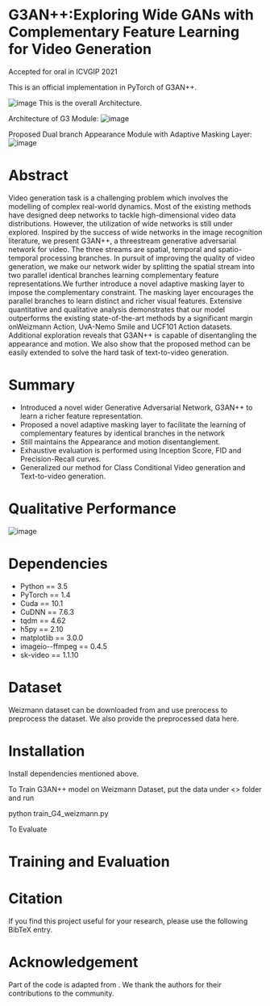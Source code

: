 # G3AN++:Exploring Wide GANs with Complementary Feature Learning for Video Generation

Accepted for oral in ICVGIP 2021

This is an official implementation in PyTorch of G3AN++.

![image](https://user-images.githubusercontent.com/8327102/143731199-b1006352-7b43-4657-a902-9c9f14a1a7cb.png)
This is the overall Architecture. 

Architecture of G3 Module:
![image](https://user-images.githubusercontent.com/8327102/143731654-4007365f-eaf9-4268-aea8-939902dad3bd.png)

Proposed Dual branch Appearance Module with Adaptive Masking Layer:
![image](https://user-images.githubusercontent.com/8327102/143731662-55d4f95d-42c2-4488-87b1-16ae97b32b0f.png)


# Abstract

Video generation task is a challenging problem which involves the
modelling of complex real-world dynamics. Most of the existing
methods have designed deep networks to tackle high-dimensional
video data distributions. However, the utilization of wide networks
is still under explored. Inspired by the success of wide networks
in the image recognition literature, we present G3AN++, a threestream
generative adversarial network for video. The three streams
are spatial, temporal and spatio-temporal processing branches. In
pursuit of improving the quality of video generation, we make our
network wider by splitting the spatial stream into two parallel identical
branches learning complementary feature representations.We
further introduce a novel adaptive masking layer to impose the
complementary constraint. The masking layer encourages the parallel
branches to learn distinct and richer visual features. Extensive
quantitative and qualitative analysis demonstrates that our model
outperforms the existing state-of-the-art methods by a significant
margin onWeizmann Action, UvA-Nemo Smile and UCF101 Action
datasets. Additional exploration reveals that G3AN++ is capable of
disentangling the appearance and motion. We also show that the
proposed method can be easily extended to solve the hard task of
text-to-video generation.

# Summary

* Introduced a novel wider Generative Adversarial Network,
G3AN++ to learn a richer feature representation.
* Proposed a novel adaptive masking layer to facilitate the
learning of complementary features by identical branches in the network
* Still maintains the Appearance and motion disentanglement.
* Exhaustive evaluation is performed using Inception Score, FID and Precision-Recall curves.
* Generalized our method for Class Conditional Video generation and Text-to-video generation. 

# Qualitative Performance
![image](https://user-images.githubusercontent.com/8327102/143731395-4e2a9508-11d1-48a8-8404-e608d32eb02e.png)

# Dependencies
* Python == 3.5
* PyTorch == 1.4
* Cuda == 10.1
* CuDNN == 7.6.3
* tqdm == 4.62
* h5py == 2.10
* matplotlib == 3.0.0
* imageio--ffmpeg == 0.4.5
* sk-video == 1.1.10

# Dataset
Weizmann dataset can be downloaded from <url to dataset> and use prerocess to preprocess the dataset. 
We also provide the preprocessed data here.  

# Installation
Install dependencies  mentioned above. 

To Train G3AN++ model on Weizmann Dataset, put the data under <> folder and run 

python train_G4_weizmann.py

To Evaluate 

# Training and Evaluation

# Citation 
If you find this project useful for your research, please use the following BibTeX entry.


# Acknowledgement
  
Part of the code is adapted from <G3AN>. We thank the authors for their contributions to the community. 




